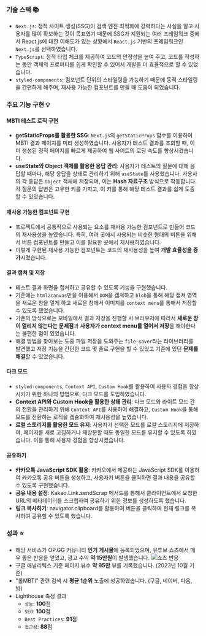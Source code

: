 ### 기술 스택 📚
- ```Next.js```: 정적 사이트 생성(SSG)이 검색 엔진 최적화에 강력하다는 사실을 알고 사용자를 많이 확보하는 것이 목표였기 때문에 SSG가 지원되는 여러 프레임워크 중에서  React.js에 대한 이해도가 있는 상황에서  ```React.js``` 기반의 프레임워크인 ```Next.js```를 선택하였습니다.
- ```TypeScript```: 정적 타입 체크를 제공하여 코드의 안정성을 높여 주고,  코드를 작성하는 동안 객체의 프로퍼티를 쉽게 확인할 수 있어서 개발을 더 효율적으로 할 수 있었습니다.
- ```styled-components```: 컴포넌트 단위의 스타일링을 가능하기 때문에 동적 스타일링을 간편하게 해주며, 재사용 가능한 컴포넌트를 만들 때 도움이 되었습니다.

### 주요 기능 구현 💡

#### MBTI 테스트 로직 구현
- **getStaticProps를 활용한 SSG**: ```Next.js```의 ```getStaticProps``` 함수를 이용하여 MBTI 결과 페이지를 미리 생성하였습니다. 사용자가 테스트 결과를 조회할 때, 이미 생성된 정적 페이지를 빠르게 제공하여 웹 사이트의 로딩 속도를 향상시켰습니다.
- **useState와 Object 객체를 활용한 응답 관리**: 사용자가 테스트의 질문에 대해 응답할 때마다, 해당 응답을 상태로 관리하기 위해 ```useState```를 사용했습니다. 사용자의 각 응답은 ```Object``` 객체에 저장되며, 이는 **Hash 자료구조** 방식으로 작동합니다. 각 질문의 답변은 고유한 키를 가지고, 이 키를 통해 해당 테스트 결과를 쉽게 도출할 수 있었습니다.

#### 재사용 가능한 컴포넌트 구현
- 프로젝트에서 공통적으로 사용되는 요소를 재사용 가능한 컴포넌트로 만들어 코드의 재사용성을 높였습니다. 특히, 여러 곳에서 사용되는 비슷한 형태의 버튼을 위해서 버튼 컴포넌트를 만들고 이를 필요한 곳에서 재사용하였습니다.
- 이렇게 구현된 재사용 가능한 컴포넌트는 코드의 재사용성을 높여 **개발 효율성을 증가**시켰습니다.

#### 결과 캡쳐 및 저장
- 테스트 결과 화면을 캡쳐하고 공유할 수 있도록 기능을 구현했습니다.
- 기존에는 ```html2canvas```만을 이용해서 ```DOM```을 캡쳐하고 ```blob```을 통해 해당 캡쳐 영역을 새로운 창을 열게 하고 새로운 창에서 이미지를 ```context menu```를 통해서 저장할 수 있도록 했었습니다.
- 기존의 방식으로는 모바일에서 결과 저장을 진행할 시 브라우저에 따라서 **새로운 창이 열리지 않는다는 문제점**과 **사용자가 context menu를 열어서 저장**을 해야한다는 불편한 점이 있었습니다.
- 해결 방법을 찾아보는 도중 파일 저장을 도와주는 ```file-saver```라는 라이브러리를 발견했고 저장 기능을 간단한 코드 몇 줄로 구현을 할 수 있었고 기존에 있던 **문제를 해결**할 수 있었습니다.

#### 다크 모드
- ```styled-components```, ```Context API```, ```Custom Hook```를 활용하여 사용자 경험을 향상시키기 위한 하나의 방법으로, 다크 모드를 도입하였습니다.
- **Context API와 Custom Hook을 활용한 상태 관리**: 다크 모드와 라이트 모드 간의 전환을 관리하기 위해 ```Context API```를 사용하여 해결하고, ```Custom Hook```을 통해 모드를 전환하는 로직을 캡슐화하여 재사용성을 높였습니다. 
- **로컬 스토리지를 활용한 모드 유지**: 사용자가 선택한 모드를 로컬 스토리지에 저장하여, 페이지를 새로 고침하거나 재방문할 때도 동일한 모드를 유지할 수 있도록 하였습니다. 이를 통해 사용자 경험을 향상시켰습니다.

#### 공유하기
- **카카오톡 JavaScript SDK 활용**: 카카오에서 제공하는 JavaScript SDK를 이용하여 카카오톡 공유 버튼을 생성하고, 사용자가 버튼을 클릭하면 결과 내용을 공유할 수 있도록 구현했습니다.
- **공유 내용 설정**: Kakao.Link.sendScrap 메서드를 통해서 클라이언트에서 요청한 URL의 메타데이터를 스크랩하여 공유하기 위한 정보를 생성하도록 했습니다.
- **링크 복사하기**: navigator.clipboard를 활용하여 버튼을 클릭하여 현재 링크를 복사하여 공유할 수 있도록 했습니다.

### 성과 ⭐
- 해당 서비스가 OP.GG 커뮤니티 **인기 게시물**에 등록되었으며, 유튜브 쇼츠에서 매우 좋은 반응을 얻었고, 광고 수익 **약 15만원**이 발생했습니다.
![쇼츠 반응](/images/project/lolbti/short.gif)
- 구글 애널리틱스 기준 페이지 뷰수 **약 95만** 뷰를 기록했습니다. (2023년 10월 기준)
- "롤MBTI" 관련 검색 시 **평균 1순위** 노출에 성공하였습니다. (구글, 네이버, 다음, 빙)
- Lighthouse 측정 결과
  - ```성능```: **100**점
  - ```SEO```: **100**점
  - ```Best Practices```: **91**점
  - ```접근성```:  **88**점  